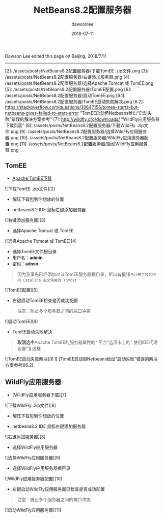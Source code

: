 ﻿---
title: "NetBeans8.2配置服务器"
layout: post
date: 2018-07-11
image: 
headerImage: false
tag:
- NetBeans8.2
- WildFly
- TomEE
star: false
category: blog
author: dawsonlee
---

Dawson Lee edited this page on Beijing, 2018/7/11

---

   [1]:  http://tomee.apache.org/download-ng.html  "Apache TomEE下载页面" 
   [2]:  /assets/posts/NetBeans8.2配置服务器/下载TomEE .zip文件.png
   [3]:  /assets/posts/NetBeans8.2配置服务器/右键添加服务器.png
   [4]:  /assets/posts/NetBeans8.2配置服务器/选择Apache Tomcat 或 TomEE.png
   [5]:  /assets/posts/NetBeans8.2配置服务器/TomEE配置.png
   [6]:  /assets/posts/NetBeans8.2配置服务器/启动TomEE.png
   [6.1]:  /assets/posts/NetBeans8.2配置服务器/TomEE启动失败解决.png
   [6.2]:  https://stackoverflow.com/questions/30647156/tomee-starts-but-netbeans-gives-failed-to-start-error  "TomEE启动但Netbeans给出“启动失败”错误的解决方案参考"
   [7]:  http://wildfly.org/downloads/  "WildFly应用服务器下载页面"
   [8]:  /assets/posts/NetBeans8.2配置服务器/下载WildFly .zip文件.png
   [9]:  /assets/posts/NetBeans8.2配置服务器/选择WildFly应用服务器.png
   [10]:  /assets/posts/NetBeans8.2配置服务器/WildFly应用服务器配置.png
   [11]:  /assets/posts/NetBeans8.2配置服务器/启动WildFly应用服务器.png
   
##  TomEE
*  [Apache TomEE下载][1]

  ![下载TomEE .zip文件][2]

*  解压下载包到你想放的位置

*  netbeans8.2 IDE 鼠标右键添加服务器

  ![右键添加服务器][3]

*  选择Apache Tomcat 或 TomEE

  ![选择Apache Tomcat 或 TomEE][4]

*  选择TomEE文件根目录
*  用户名：**admin**
*  密码：**admin**
>  因为我事先已经添加过该TomEE服务器根目录，所以有报错`已注册了包含相同 Catalina 主文件夹的 Tomcat`

  ![TomEE配置][5]


*  右键启动TomEE检查是否成功配置
>  注意：防止多个服务器之间的端口冲突

  ![启动TomEE][6]

*  TomEE启动失败解决
>  **取消选中**Apache TomEE的服务器属性的“ 平台”选项卡上的“ 使用IDE代理设置”复选框

  ![TomEE启动失败解决][6.1]
  [TomEE启动但Netbeans给出“启动失败”错误的解决方案参考][6.2]

##  WildFly应用服务器
*  [WildFly应用服务器下载][7]

  ![下载WildFly .zip文件][8]

*  解压下载包到你想放的位置

*  netbeans8.2 IDE 鼠标右键添加服务器

  ![右键添加服务器][3]

*  选择WildFly应用服务器

  ![选择WildFly应用服务器][9]

*  选择WildFly应用服务器根目录

  ![WildFly应用服务器配置][10]

*  右键启动WildFly应用服务器已检查是否成功配置
>  注意：防止多个服务器之间的端口冲突

  ![启动WildFly应用服务器][11]



